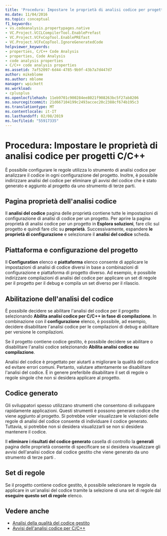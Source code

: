 ```yaml
---
title: 'Procedura: Impostare le proprietà di analisi codice per progetti C/C++'
ms.date: 11/04/2016
ms.topic: conceptual
f1_keywords:
- vs.codeanalysis.propertypages.native
- VC.Project.VCCLCompilerTool.EnablePrefast
- VC.Project.VCFxCopTool.EnablePREfast
- VC.Project.VCFxCopTool.IgnoreGeneratedCode
helpviewer_keywords:
- properties, C/C++ Code Analysis
- properties, Code Analysis
- code analysis properties
- C/C++ code analysis properties
ms.assetid: 7af52097-6d44-4785-9b9f-43b7a7d447d7
author: mikeblome
ms.author: mblome
manager: wpickett
ms.workload:
- cplusplus
ms.openlocfilehash: 11eb9701c900284ee8021f908263bc5f27ab8206
ms.sourcegitcommit: 21d667104199c2493accec20c2388cf674b195c3
ms.translationtype: MT
ms.contentlocale: it-IT
ms.lasthandoff: 02/08/2019
ms.locfileid: "55917335"
---
```

# <a name="how-to-set-code-analysis-properties-for-cc-projects"></a>Procedura: Impostare le proprietà di analisi codice per progetti C/C++
È possibile configurare le regole utilizza lo strumento di analisi codice per analizzare il codice in ogni configurazione del progetto. Inoltre, è possibile indirizzare analisi del codice per eliminare gli avvisi del codice che è stato generato e aggiunto al progetto da uno strumento di terze parti.

## <a name="code-analysis-property-page"></a>Pagina proprietà dell'analisi codice
 Il **analisi del codice** pagina delle proprietà contiene tutte le impostazioni di configurazione di analisi di codice per un progetto. Per aprire la pagina proprietà di analisi codice per un progetto in **Esplora soluzioni**, fare clic sul progetto e quindi fare clic su **proprietà**. Successivamente, espandere **le proprietà di configurazione** e selezionare il **analisi del codice** scheda.

## <a name="project-configuration-and-platform"></a>Piattaforma e configurazione del progetto
 Il **Configuration** elenco e **piattaforma** elenco consente di applicare le impostazioni di analisi di codice diversi in base a combinazioni di configurazione e piattaforma di progetto diverso. Ad esempio, è possibile indirizzare compilazioni di analisi del codice per applicare un set di regole per il progetto per il debug e compila un set diverso per il rilascio.

## <a name="enabling-code-analysis"></a>Abilitazione dell'analisi del codice
 È possibile decidere se abilitare l'analisi del codice per il progetto selezionando **Abilita analisi codice per C/C++ in fase di compilazione**. In combinazione con il **configurazione** elenco, è possibile, ad esempio, decidere disabilitare l'analisi codice per le compilazioni di debug e abilitare per versione le compilazioni.

 Se il progetto contiene codice gestito, è possibile decidere se abilitare o disabilitare l'analisi codice selezionando **Abilita analisi codice su compilazione**.

 Analisi del codice è progettato per aiutarti a migliorare la qualità del codice ed evitare errori comuni. Pertanto, valutare attentamente se disabilitare l'analisi del codice. È in genere preferibile disabilitare il set di regole o regole singole che non si desidera applicare al progetto.

## <a name="generated-code"></a>Codice generato
 Gli sviluppatori spesso utilizzano strumenti che consentono di sviluppare rapidamente applicazioni. Questi strumenti è possono generare codice che viene aggiunto al progetto. Si potrebbe voler visualizzare le violazioni delle regole di analisi del codice consente di individuare il codice generato. Tuttavia, si potrebbe non si desidera visualizzarli se non si desidera mantenere il codice.

 Il **eliminare i risultati del codice generato** casella di controllo la **generali** pagina delle proprietà consente di specificare se si desidera visualizzare gli avvisi dell'analisi codice dal codice gestito che viene generato da uno strumento di terze parti .

## <a name="rule-sets"></a>Set di regole
 Se il progetto contiene codice gestito, è possibile selezionare le regole da applicare in un'analisi del codice tramite la selezione di una set di regole dal **eseguire questo set di regole** elenco.

## <a name="see-also"></a>Vedere anche

- [Analisi della qualità del codice gestito](../code-quality/code-analysis-for-managed-code-overview.md)
- [Avvisi dell'analisi codice per C/C++](../code-quality/code-analysis-for-c-cpp-warnings.md)